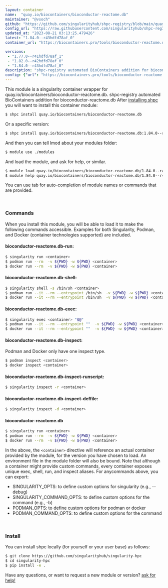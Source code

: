 ```yaml
---
layout: container
name:  "quay.io/biocontainers/bioconductor-reactome.db"
maintainer: "@vsoch"
github: "https://github.com/singularityhub/shpc-registry/blob/main/quay.io/biocontainers/bioconductor-reactome.db/container.yaml"
config_url: "https://raw.githubusercontent.com/singularityhub/shpc-registry/main/quay.io/biocontainers/bioconductor-reactome.db/container.yaml"
updated_at: "2023-08-21 03:13:25.479426"
latest: "1.84.0--r43hdfd78af_0"
container_url: "https://biocontainers.pro/tools/bioconductor-reactome.db"

versions:
 - "1.77.0--r41hdfd78af_1"
 - "1.82.0--r42hdfd78af_0"
 - "1.84.0--r43hdfd78af_0"
description: "shpc-registry automated BioContainers addition for bioconductor-reactome.db"
config: {"url": "https://biocontainers.pro/tools/bioconductor-reactome.db", "maintainer": "@vsoch", "description": "shpc-registry automated BioContainers addition for bioconductor-reactome.db", "latest": {"1.84.0--r43hdfd78af_0": "sha256:43f0d2fb8dbf5d6ac047322c9f6955f0655bbb0cb8d8765f377069ca1c9e8cff"}, "tags": {"1.77.0--r41hdfd78af_1": "sha256:2301f2cfeb35b701854b62f300fcd8d3ec55a4f9356e68d2ae3e52f5b634e9ce", "1.82.0--r42hdfd78af_0": "sha256:f5c20f013ce4af8a4123761abe734a76244ce122414624ea206bd3e58bc61ec6", "1.84.0--r43hdfd78af_0": "sha256:43f0d2fb8dbf5d6ac047322c9f6955f0655bbb0cb8d8765f377069ca1c9e8cff"}, "docker": "quay.io/biocontainers/bioconductor-reactome.db"}
---
```


This module is a singularity container wrapper for quay.io/biocontainers/bioconductor-reactome.db.
shpc-registry automated BioContainers addition for bioconductor-reactome.db
After [installing shpc](#install) you will want to install this container module:


```bash
$ shpc install quay.io/biocontainers/bioconductor-reactome.db
```

Or a specific version:

```bash
$ shpc install quay.io/biocontainers/bioconductor-reactome.db:1.84.0--r43hdfd78af_0
```

And then you can tell lmod about your modules folder:

```bash
$ module use ./modules
```

And load the module, and ask for help, or similar.

```bash
$ module load quay.io/biocontainers/bioconductor-reactome.db/1.84.0--r43hdfd78af_0
$ module help quay.io/biocontainers/bioconductor-reactome.db/1.84.0--r43hdfd78af_0
```

You can use tab for auto-completion of module names or commands that are provided.

<br>

### Commands

When you install this module, you will be able to load it to make the following commands accessible.
Examples for both Singularity, Podman, and Docker (container technologies supported) are included.

#### bioconductor-reactome.db-run:

```bash
$ singularity run <container>
$ podman run --rm  -v ${PWD} -w ${PWD} <container>
$ docker run --rm  -v ${PWD} -w ${PWD} <container>
```

#### bioconductor-reactome.db-shell:

```bash
$ singularity shell -s /bin/sh <container>
$ podman run --it --rm --entrypoint /bin/sh  -v ${PWD} -w ${PWD} <container>
$ docker run --it --rm --entrypoint /bin/sh  -v ${PWD} -w ${PWD} <container>
```

#### bioconductor-reactome.db-exec:

```bash
$ singularity exec <container> "$@"
$ podman run --it --rm --entrypoint ""  -v ${PWD} -w ${PWD} <container> "$@"
$ docker run --it --rm --entrypoint ""  -v ${PWD} -w ${PWD} <container> "$@"
```

#### bioconductor-reactome.db-inspect:

Podman and Docker only have one inspect type.

```bash
$ podman inspect <container>
$ docker inspect <container>
```

#### bioconductor-reactome.db-inspect-runscript:

```bash
$ singularity inspect -r <container>
```

#### bioconductor-reactome.db-inspect-deffile:

```bash
$ singularity inspect -d <container>
```



#### bioconductor-reactome.db

```bash
$ singularity run <container>
$ podman run --rm  -v ${PWD} -w ${PWD} <container>
$ docker run --rm  -v ${PWD} -w ${PWD} <container>
```


In the above, the `<container>` directive will reference an actual container provided
by the module, for the version you have chosen to load. An environment file in the
module folder will also be bound. Note that although a container
might provide custom commands, every container exposes unique exec, shell, run, and
inspect aliases. For anycommands above, you can export:

 - SINGULARITY_OPTS: to define custom options for singularity (e.g., --debug)
 - SINGULARITY_COMMAND_OPTS: to define custom options for the command (e.g., -b)
 - PODMAN_OPTS: to define custom options for podman or docker
 - PODMAN_COMMAND_OPTS: to define custom options for the command

<br>

### Install

You can install shpc locally (for yourself or your user base) as follows:

```bash
$ git clone https://github.com/singularityhub/singularity-hpc
$ cd singularity-hpc
$ pip install -e .
```

Have any questions, or want to request a new module or version? [ask for help!](https://github.com/singularityhub/singularity-hpc/issues)